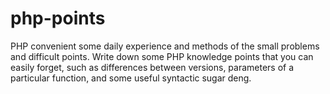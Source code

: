 # php-points
PHP convenient some daily experience and methods 
of the small problems and difficult points.
Write down some PHP knowledge points that you 
can easily forget, such as differences between 
versions, parameters of a particular function, 
and some useful syntactic sugar deng.